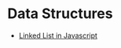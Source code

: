 # Data Structures

* [Linked List in Javascript](https://codeburst.io/js-data-structures-linked-list-3ed4d63e6571)

